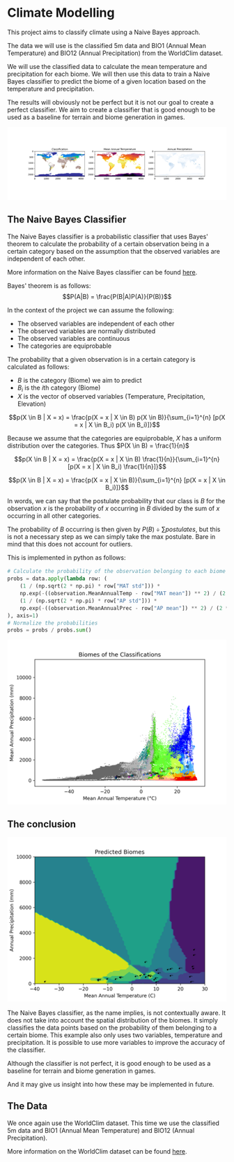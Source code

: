 # Climate Modelling

This project aims to classify climate using a Naive Bayes approach.

The data we will use is the classified 5m data and BIO1 (Annual Mean Temperature) and BIO12 (Annual Precipitation) from the WorldClim dataset.

We will use the classified data to calculate the mean temperature and precipitation for each biome. We will then use this data to train a Naive Bayes classifier to predict the biome of a given location based on the temperature and precipitation.

The results will obviously not be perfect but it is not our goal to create a perfect classifier. We aim to create a classifier that is good enough to be used as a baseline for terrain and biome generation in games.

![The data](data/data.png)

## The Naive Bayes Classifier

The Naive Bayes classifier is a probabilistic classifier that uses Bayes' theorem to calculate the probability of a certain observation being in a certain category based on the assumption that the observed variables are independent of each other.

More information on the Naive Bayes classifier can be found [here](https://en.wikipedia.org/wiki/Naive_Bayes_classifier).

Bayes' theorem is as follows:
$$P(A|B) = \frac{P(B|A)P(A)}{P(B)}$$

In the context of the project we can assume the following:

- The observed variables are independent of each other
- The observed variables are normally distributed
- The observed variables are continuous
- The categories are equiprobable
  
The probability that a given observation is in a certain category is calculated as follows:

- $B$ is the category (Biome) we aim to predict
- $B_i$ is the $i$th category (Biome)
- $X$ is the vector of observed variables (Temperature, Precipitation, Elevation)

$$p(X \in B | X = x) = \frac{p(X = x | X \in B) p(X \in B)}{\sum_{i=1}^{n} [p(X = x | X \in B_i) p(X \in B_i)]}$$

Because we assume that the categories are equiprobable, $X$ has a uniform distribution over the categories. Thus $P(X \in B) = \frac{1}{n}$

$$p(X \in B | X = x) = \frac{p(X = x | X \in B) \frac{1}{n}}{\sum_{i=1}^{n} [p(X = x | X \in B_i) \frac{1}{n}]}$$

$$p(X \in B | X = x) = \frac{p(X = x | X \in B)}{\sum_{i=1}^{n} [p(X = x | X \in B_i)]}$$

In words, we can say that the postulate probability that our class is $B$ for the observation $x$ is the probability of $x$ occurring in $B$ divided by the sum of $x$ occurring in all other categories.

The probability of $B$ occurring is then given by $P(B) \div \sum postulates$, but this is not a necessary step as we can simply take the max postulate. Bare in mind that this does not account for outliers.

This is implemented in python as follows:

```python
# Calculate the probability of the observation belonging to each biome
probs = data.apply(lambda row: (
    (1 / (np.sqrt(2 * np.pi) * row["MAT std"])) * 
    np.exp(-((observation.MeanAnnualTemp - row["MAT mean"]) ** 2) / (2 * row["MAT std"] ** 2)) *
    (1 / (np.sqrt(2 * np.pi) * row["AP std"])) * 
    np.exp(-((observation.MeanAnnualPrec - row["AP mean"]) ** 2) / (2 * row["AP std"] ** 2))
), axis=1)
# Normalize the probabilities
probs = probs / probs.sum()
```

![The distribution of the data points](data/biomes.png)

## The conclusion

![The Naive Bayes Classification](data/predicted_biomes.png)

The Naive Bayes classifier, as the name implies, is not contextually aware. It does not take into account the spatial distribution of the biomes. It simply classifies the data points based on the probability of them belonging to a certain biome. This example also only uses two variables, temperature and precipitation. It is possible to use more variables to improve the accuracy of the classifier.

Although the classifier is not perfect, it is good enough to be used as a baseline for terrain and biome generation in games.

And it may give us insight into how these may be implemented in future.

## The Data

We once again use the WorldClim dataset. This time we use the classified 5m data and BIO1 (Annual Mean Temperature) and BIO12 (Annual Precipitation).

More information on the WorldClim dataset can be found [here](https://www.worldclim.org/data/index.html).